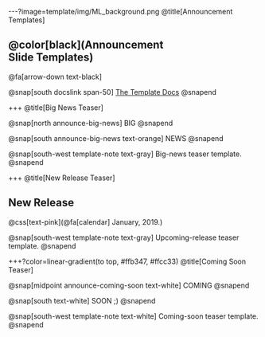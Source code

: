 ---?image=template/img/ML_background.png
@title[Announcement Templates]

## @color[black](Announcement<br>Slide Templates)

@fa[arrow-down text-black]

@snap[south docslink span-50]
[The Template Docs](https://gitpitch.com/docs/the-template)
@snapend


+++
@title[Big News Teaser]

@snap[north announce-big-news]
BIG
@snapend

@snap[south announce-big-news text-orange]
NEWS
@snapend

@snap[south-west template-note text-gray]
Big-news teaser template.
@snapend


+++
@title[New Release Teaser]

## New Release

@css[text-pink](@fa[calendar] January, 2019.)

@snap[south-west template-note text-gray]
Upcoming-release teaser template.
@snapend


+++?color=linear-gradient(to top, #ffb347, #ffcc33)
@title[Coming Soon Teaser]

@snap[midpoint announce-coming-soon text-white]
COMING
@snapend

@snap[south text-white]
SOON ;)
@snapend

@snap[south-west template-note text-white]
Coming-soon teaser template.
@snapend
